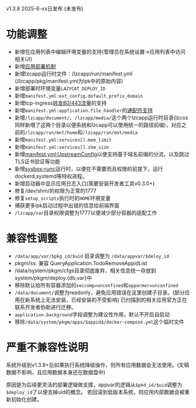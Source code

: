 v1.3.8 2025-6-xx日发布 (未发布)

# 功能调整

- 新增在应用列表中编辑环境变量的支持(管理员在系统设置->应用列表中访问相关UI)
- 新增[应用部署机制](../advanced-manifest-render)
- 新增lzcapp运行时文件：/lzcapp/run/manifest.yml  (/lzcapp/pkg/manifest.yml为lpk中的原始内容)
- 新增部署时环境变量`LAZYCAT_DEPLOY_ID`
- 新增`manifest.yml:ext_config.default_prefix_domain`
- 新增tcp-ingress[转发80/443流量](../advanced-l4forward)的支持
- 新增`manifest.yml:application.file_handler`的[通配符支持](../advanced-mime)
- 新增`/lzcapp/document/`、`/lzcapp/media/`这个两个lzcapp运行时目录(lzcos同样新增了这两个目录以便系统和lzcapp可以使用统一的路径前缀)，对应之前的`/lzcapp/run/mnt/home`和`/lzcapp/run/mnt/media`
- 新增`manifest.yml:services[].mem_limit`
- 新增`manifest.yml:services[].shm_size`
- 新增[manifest.yml:UpstreamConfig](../advanced-route#upstreamconfig)以便支持基于域名前缀的分流，以及跳过TLS证书验证等功能
- 新增[sysbox-runc](../spec/manifest#container-config)运行时，以便在不需要而且权限的前提下，运行dockerd,systemd等特权进程。
- 新增启动器中显示应用日志入口(需要安装开发者工具v0.3.0+)
- 修复/dev/shm/的权限为正常的1777
- 修复`setup_scripts`执行时的`HOME`环境变量
- 捕获更多lpk启动过程中出错的信息给前端界面
- `/lzcapp/var`目录权限调整为1777以便减少部分容器的适配工作


# 兼容性调整

- `/data/app/var/$pkg_id/$uid` 目录调整为 `/data/appvar/$deloy_id`
-  pkgm/ss: 兼容 QueryApplication.TodoRemoveAppidList
- /data/system/pkgm/cfgs目录彻底废弃，相关信息统一存放到system/pkgm/deploy.{db,var}中
- 移除默认给所有容器添加的`seccomp=unconfined`和`apparmor=unconfined`
- `/data/document/`调整为readonly，避免应用错误在这里创建子目录。(部分应用在新系统上无法安装，已经安装的不受影响)
   已扫描到的相关应用官方正在联系开发者协助进行迁移。
- `application.background`字段调整为建议性作用，默认不开启自启动
- 移除`/data/system/pkgm/apps/$appid$/docker-compose.yml`这个临时文件


# 严重不兼容性说明

系统升级到v1.3.8+后如果执行系统降级操作，则所有应用数据会无法使用。(文稿数据不影响，且应用数据本身还在数据盘中)

原因是为后续更灵活的部署逻辑做支撑，appvar的逻辑从`$pkd_id/$uid`调整为`$deploy_id`了以便去掉uid的概念。
若回滚到低版本系统，则应用内部数据会被重新初始化创建。
